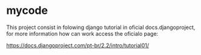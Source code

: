 # mycode

This project consist in folowing django tutorial in oficial docs.djangoproject, for more information how can work access the oficialo page:

https://docs.djangoproject.com/pt-br/2.2/intro/tutorial01/
